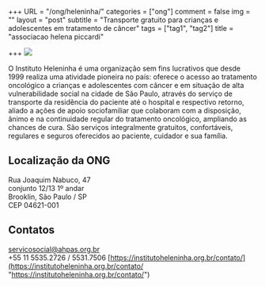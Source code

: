 +++
URL = "/ong/heleninha/"
categories = ["ong"]
comment = false
img = ""
layout = "post"
subtitle = "Transporte gratuito para crianças e adolescentes em tratamento de câncer"
tags = ["tag1", "tag2"]
title = "associacao helena piccardi"

+++
![](/uploads/helena.png)

O Instituto Heleninha é uma organização sem fins lucrativos que desde 1999 realiza uma atividade pioneira no país: oferece o acesso ao tratamento oncológico a crianças e adolescentes com câncer e em situação de alta vulnerabilidade social na cidade de São Paulo, através do serviço de transporte da residência do paciente até o hospital e respectivo retorno, aliado a ações de apoio sociofamiliar que colaboram com a disposição, ânimo e na continuidade regular do tratamento oncológico, ampliando as chances de cura. São serviços integralmente gratuitos, confortáveis, regulares e seguros oferecidos ao paciente, cuidador e sua família.

## Localização da ONG

Rua Joaquim Nabuco, 47  
conjunto 12/13 1º andar  
Brooklin, São Paulo / SP  
CEP 04621-001

## Contatos

servicosocial@ahpas.org.br  
\+55 11 5535.2726 / 5531.7506
[https://institutoheleninha.org.br/contato/](https://institutoheleninha.org.br/contato/ "https://institutoheleninha.org.br/contato/")